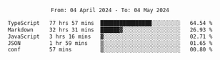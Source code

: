 <div align="center">
<p style="text-align: center;">
<!--START_SECTION:waka-->

```txt
From: 04 April 2024 - To: 04 May 2024

TypeScript   77 hrs 57 mins  ████████████████░░░░░░░░░   64.54 %
Markdown     32 hrs 31 mins  ██████▓░░░░░░░░░░░░░░░░░░   26.93 %
JavaScript   3 hrs 16 mins   ▓░░░░░░░░░░░░░░░░░░░░░░░░   02.71 %
JSON         1 hr 59 mins    ▒░░░░░░░░░░░░░░░░░░░░░░░░   01.65 %
conf         57 mins         ▒░░░░░░░░░░░░░░░░░░░░░░░░   00.80 %
```

<!--END_SECTION:waka-->
</p>
</div>
